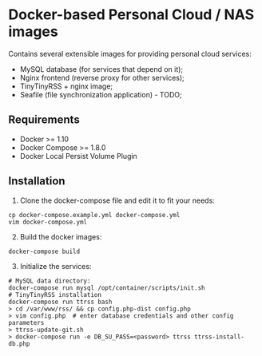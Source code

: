 # Docker-based Personal Cloud / NAS images

Contains several extensible images for providing personal cloud services:

- MySQL database (for services that depend on it);
- Nginx frontend (reverse proxy for other services);
- TinyTinyRSS + nginx image;
- Seafile (file synchronization application) - TODO;

## Requirements

- Docker >= 1.10
- Docker Compose >= 1.8.0
- Docker Local Persist Volume Plugin

## Installation

1. Clone the docker-compose file and edit it to fit your needs:
```
cp docker-compose.example.yml docker-compose.yml
vim docker-compose.yml
```

2. Build the docker images:
```
docker-compose build
```

3. Initialize the services:

```
# MySQL data directory:
docker-compose run mysql /opt/container/scripts/init.sh
# TinyTinyRSS installation
docker-compose run ttrss bash
> cd /var/www/rss/ && cp config.php-dist config.php
> vim config.php  # enter database credentials and other config parameters
> ttrss-update-git.sh
> docker-compose run -e DB_SU_PASS=<password> ttrss ttrss-install-db.php
```


